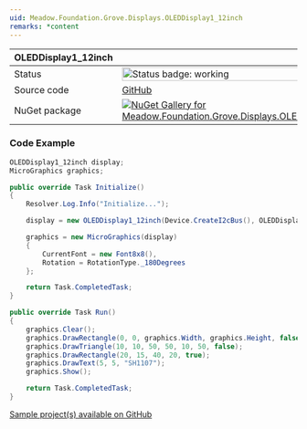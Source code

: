 ```yaml
---
uid: Meadow.Foundation.Grove.Displays.OLEDDisplay1_12inch
remarks: *content
---
```


| OLEDDisplay1_12inch | |
|--------|--------|
| Status | <img src="https://img.shields.io/badge/Working-brightgreen" style="width: auto; height: -webkit-fill-available;" alt="Status badge: working" /> |
| Source code | [GitHub](https://github.com/WildernessLabs/Meadow.Foundation.Grove/tree/main/Source/OLEDDisplay1_12inch) |
| NuGet package | <a href="https://www.nuget.org/packages/Meadow.Foundation.Grove.Displays.OLEDDisplay112/" target="_blank"><img src="https://img.shields.io/nuget/v/Meadow.Foundation.Grove.Displays.OLEDDisplay112.svg?label=Meadow.Foundation.Grove.Displays.OLEDDisplay112" alt="NuGet Gallery for Meadow.Foundation.Grove.Displays.OLEDDisplay112" /></a> |
### Code Example

```csharp
OLEDDisplay1_12inch display;
MicroGraphics graphics;

public override Task Initialize()
{
    Resolver.Log.Info("Initialize...");

    display = new OLEDDisplay1_12inch(Device.CreateI2cBus(), OLEDDisplayVersion.Version3x);

    graphics = new MicroGraphics(display)
    {
        CurrentFont = new Font8x8(),
        Rotation = RotationType._180Degrees
    };

    return Task.CompletedTask;
}

public override Task Run()
{
    graphics.Clear();
    graphics.DrawRectangle(0, 0, graphics.Width, graphics.Height, false);
    graphics.DrawTriangle(10, 10, 50, 50, 10, 50, false);
    graphics.DrawRectangle(20, 15, 40, 20, true);
    graphics.DrawText(5, 5, "SH1107");
    graphics.Show();

    return Task.CompletedTask;
}

```

[Sample project(s) available on GitHub](https://github.com/WildernessLabs/Meadow.Foundation.Grove/tree/main/Source/OLEDDisplay1_12inch/Sample/OLEDDisplay1_12inch_Sample)

